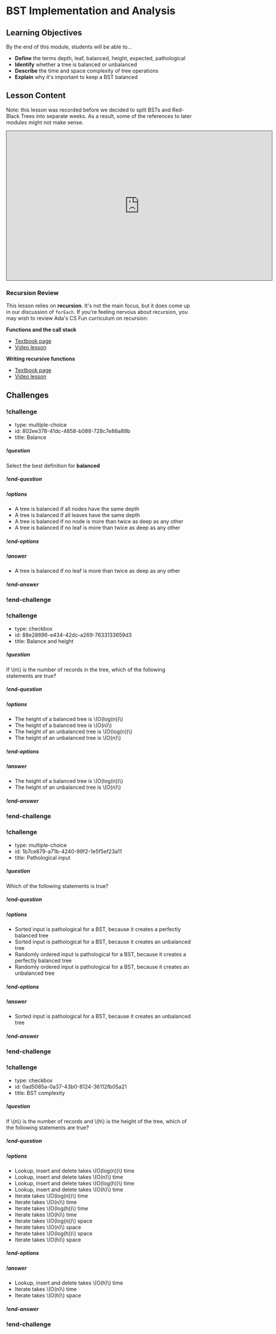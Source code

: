 # BST Implementation and Analysis

## Learning Objectives

By the end of this module, students will be able to...

- **Define** the terms depth, leaf, balanced, height, expected, pathological
- **Identify** whether a tree is balanced or unbalanced
- **Describe** the time and space complexity of tree operations
- **Explain** why it's important to keep a BST balanced

## Lesson Content

Note: this lesson was recorded before we decided to split BSTs and Red-Black Trees into separate weeks. As a result, some of the references to later modules might not make sense.

<iframe src="https://adaacademy.hosted.panopto.com/Panopto/Pages/Embed.aspx?id=cc5c4864-27a8-464d-8e7f-abb7017d750a&autoplay=false&offerviewer=true&showtitle=true&showbrand=false&start=0&interactivity=all" width=720 height=405 style="border: 1px solid #464646;" allowfullscreen allow="autoplay"></iframe>

### Recursion Review

This lesson relies on **recursion**. It's not the main focus, but it does come up in our discussion of `forEach`. If you're feeling nervous about recursion, you may wish to review Ada's CS Fun curriculum on recursion:

**Functions and the call stack**

- [Textbook page](https://github.com/Ada-Developers-Academy/textbook-curriculum/blob/master/04-cs-fundamentals/classroom/function-calls.md)
- [Video lesson](https://adaacademy.hosted.panopto.com/Panopto/Pages/Viewer.aspx?id=3ae487ad-99fc-41fd-ba79-aad60060e313)

**Writing recursive functions**

- [Textbook page](https://github.com/Ada-Developers-Academy/textbook-curriculum/blob/master/04-cs-fundamentals/classroom/recursion.md)
- [Video lesson](https://adaacademy.hosted.panopto.com/Panopto/Pages/Viewer.aspx?id=5250fb87-0391-438b-a492-aaed0018dc67)


## Challenges


<!-- >>>>>>>>>>>>>>>>>>>>>> BEGIN CHALLENGE >>>>>>>>>>>>>>>>>>>>>> -->
<!-- Replace everything in square brackets [] and remove brackets  -->

### !challenge

* type: multiple-choice
* id: 802ee378-41dc-4858-b088-728c7e86a89b
* title: Balance
<!-- * points: [1] (optional, the number of points for scoring as a checkpoint) -->
<!-- * topics: [python, pandas] (optional the topics for analyzing points) -->

##### !question

Select the best definition for **balanced**

##### !end-question

##### !options

* A tree is balanced if all nodes have the same depth
* A tree is balanced if all leaves have the same depth
* A tree is balanced if no node is more than twice as deep as any other
* A tree is balanced if no leaf is more than twice as deep as any other

##### !end-options

##### !answer

* A tree is balanced if no leaf is more than twice as deep as any other

##### !end-answer

<!-- other optional sections -->
<!-- !hint - !end-hint (markdown, users can see after a failed attempt) -->
<!-- !rubric - !end-rubric (markdown, instructors can see while scoring a checkpoint) -->
<!-- !explanation - !end-explanation (markdown, students can see after answering correctly) -->

### !end-challenge

<!-- ======================= END CHALLENGE ======================= -->
<!-- >>>>>>>>>>>>>>>>>>>>>> BEGIN CHALLENGE >>>>>>>>>>>>>>>>>>>>>> -->
<!-- Replace everything in square brackets [] and remove brackets  -->

### !challenge

* type: checkbox
* id: 88e28696-e434-42dc-a269-7633133659d3
* title: Balance and height
<!-- * points: [1] (optional, the number of points for scoring as a checkpoint) -->
<!-- * topics: [python, pandas] (optional the topics for analyzing points) -->

##### !question

If \\(n\\) is the number of records in the tree, which of the following statements are true?

##### !end-question

##### !options

* The height of a balanced tree is \\(O(log(n))\\)
* The height of a balanced tree is \\(O(n)\\)
* The height of an unbalanced tree is \\(O(log(n))\\)
* The height of an unbalanced tree is \\(O(n)\\)

##### !end-options

##### !answer

* The height of a balanced tree is \\(O(log(n))\\)
* The height of an unbalanced tree is \\(O(n)\\)

##### !end-answer

<!-- other optional sections -->
<!-- !hint - !end-hint (markdown, users can see after a failed attempt) -->
<!-- !rubric - !end-rubric (markdown, instructors can see while scoring a checkpoint) -->
<!-- !explanation - !end-explanation (markdown, students can see after answering correctly) -->

### !end-challenge

<!-- ======================= END CHALLENGE ======================= -->
<!-- >>>>>>>>>>>>>>>>>>>>>> BEGIN CHALLENGE >>>>>>>>>>>>>>>>>>>>>> -->
<!-- Replace everything in square brackets [] and remove brackets  -->

### !challenge

* type: multiple-choice
* id: 1b7ce879-a71b-4240-99f2-1e5f5ef23a11
* title: Pathological input
<!-- * points: [1] (optional, the number of points for scoring as a checkpoint) -->
<!-- * topics: [python, pandas] (optional the topics for analyzing points) -->

##### !question

Which of the following statements is true?

##### !end-question

##### !options

* Sorted input is pathological for a BST, because it creates a perfectly balanced tree
* Sorted input is pathological for a BST, because it creates an unbalanced tree
* Randomly ordered input is pathological for a BST, because it creates a perfectly balanced tree
* Randomly ordered input is pathological for a BST, because it creates an unbalanced tree

##### !end-options

##### !answer

* Sorted input is pathological for a BST, because it creates an unbalanced tree

##### !end-answer

<!-- other optional sections -->
<!-- !hint - !end-hint (markdown, users can see after a failed attempt) -->
<!-- !rubric - !end-rubric (markdown, instructors can see while scoring a checkpoint) -->
<!-- !explanation - !end-explanation (markdown, students can see after answering correctly) -->

### !end-challenge

<!-- ======================= END CHALLENGE ======================= -->
<!-- >>>>>>>>>>>>>>>>>>>>>> BEGIN CHALLENGE >>>>>>>>>>>>>>>>>>>>>> -->
<!-- Replace everything in square brackets [] and remove brackets  -->

### !challenge

* type: checkbox
* id: 0ad5085a-0a37-43b0-8124-36112fb05a21
* title: BST complexity
<!-- * points: [1] (optional, the number of points for scoring as a checkpoint) -->
<!-- * topics: [python, pandas] (optional the topics for analyzing points) -->

##### !question

If \\(n\\) is the number of records and \\(h\\) is the height of the tree, which of the following statements are true?

##### !end-question

##### !options

* Lookup, insert and delete takes \\(O(log(n))\\) time
* Lookup, insert and delete takes \\(O(n)\\) time
* Lookup, insert and delete takes \\(O(log(h))\\) time
* Lookup, insert and delete takes \\(O(h)\\) time
* Iterate takes \\(O(log(n))\\) time
* Iterate takes \\(O(n)\\) time
* Iterate takes \\(O(log(h))\\) time
* Iterate takes \\(O(h)\\) time
* Iterate takes \\(O(log(n))\\) space
* Iterate takes \\(O(n)\\) space
* Iterate takes \\(O(log(h))\\) space
* Iterate takes \\(O(h)\\) space

##### !end-options

##### !answer

* Lookup, insert and delete takes \\(O(h)\\) time
* Iterate takes \\(O(n)\\) time
* Iterate takes \\(O(h)\\) space

##### !end-answer

<!-- other optional sections -->
<!-- !hint - !end-hint (markdown, users can see after a failed attempt) -->
<!-- !rubric - !end-rubric (markdown, instructors can see while scoring a checkpoint) -->
<!-- !explanation - !end-explanation (markdown, students can see after answering correctly) -->

### !end-challenge

<!-- ======================= END CHALLENGE ======================= -->
